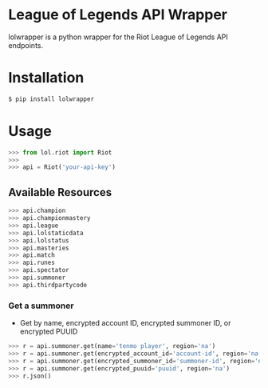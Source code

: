 # League of Legends API Wrapper

lolwrapper is a python wrapper for the Riot League of Legends API endpoints.

# Installation

```bash
$ pip install lolwrapper
```

# Usage

```python
>>> from lol.riot import Riot
>>> 
>>> api = Riot('your-api-key')
```

## Available Resources

```python
>>> api.champion
>>> api.championmastery
>>> api.league
>>> api.lolstaticdata
>>> api.lolstatus
>>> api.masteries
>>> api.match
>>> api.runes
>>> api.spectator
>>> api.summoner
>>> api.thirdpartycode
```

### Get a summoner

* Get by name, encrypted account ID, encrypted summoner ID, or encrypted PUUID
```python
>>> r = api.summoner.get(name='tenmo player', region='na')
>>> r = api.summoner.get(encrypted_account_id='account-id', region='na')
>>> r = api.summoner.get(encrypted_summoner_id='summoner-id', region='na')
>>> r = api.summoner.get(encrypted_puuid='puuid', region='na')
>>> r.json()
```

